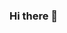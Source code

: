 ### Hi there 👋

<!--
**Blackwatch1910/Blackwatch1910** is a ✨ _special_ ✨ repository because its `README.md` (this file) appears on your GitHub profile.

Here are some ideas to get you started:

- 🔭 I’m currently working on Full-stack development
- 🌱 I’m currently learning JavaScript, Python and Java
- 👯 I’m looking to collaborate on Organizations
- 🤔 I’m looking for help with Development
- 💬 Ask me about anything, I'm good with googling
- 📫 How to reach me: 
     devanshu.yadav1910@gmail.com
     instagram.com/i_am_yadavdev
- 😄 Pronouns: Blackwatch1910
- ⚡ Fun fact: Give me a cup of coffee, I'll write you code.

![](https://assets.madebyshape.co.uk/uploads/images/Blog/Gifs/coding.gif)
